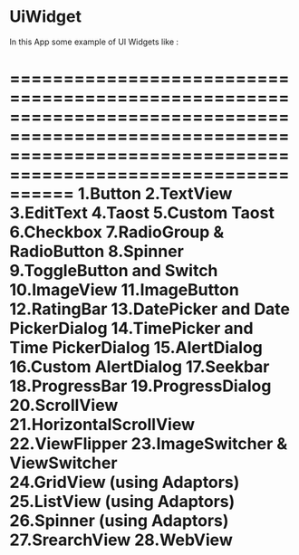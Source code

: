 # UiWidget
In this App some example of UI Widgets like :

==================================================================================================================================================================
1.Button
2.TextView
3.EditText
4.Taost
5.Custom Taost
6.Checkbox
7.RadioGroup & RadioButton
8.Spinner	
9.ToggleButton and Switch
10.ImageView 
11.ImageButton 
12.RatingBar 
13.DatePicker and Date PickerDialog
14.TimePicker and Time PickerDialog
15.AlertDialog
16.Custom AlertDialog
17.Seekbar
18.ProgressBar
19.ProgressDialog
20.ScrollView
21.HorizontalScrollView
22.ViewFlipper
23.ImageSwitcher & ViewSwitcher		
24.GridView (using Adaptors)
25.ListView (using Adaptors)
26.Spinner (using Adaptors)
27.SrearchView
28.WebView
===========================================================================================================================================================
